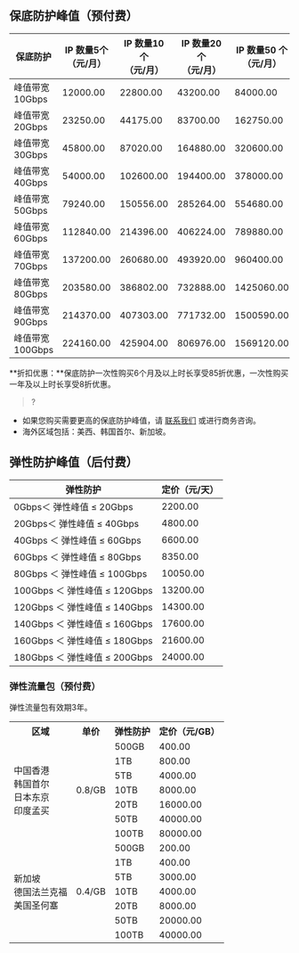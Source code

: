 
##  保底防护峰值（预付费）

|保底防护|IP 数量5个<br>（元/月）|IP 数量10个<br>（元/月）|IP 数量20个<br>（元/月）|IP 数量50 个<br>（元/月）|IP 数量100个<br>（元/月）|
|-|-|-|-|-|-|
|峰值带宽10Gbps|12000.00|22800.00|43200.00|84000.00|144000.00|
|峰值带宽20Gbps|23250.00|44175.00|83700.00|162750.00|279000.00|
|峰值带宽30Gbps|45800.00|87020.00|164880.00|320600.00|549600.00|
|峰值带宽40Gbps|54000.00|102600.00|194400.00|378000.00|648000.00|
|峰值带宽50Gbps|79240.00|150556.00|285264.00|554680.00|950880.00|
|峰值带宽60Gbps|112840.00|214396.00|406224.00|789880.00|1354080.00|
|峰值带宽70Gbps|137200.00|260680.00|493920.00|960400.00|1646400.00|
|峰值带宽80Gbps|203580.00|386802.00|732888.00|1425060.00|2442960.00|
|峰值带宽90Gbps|214370.00|407303.00|771732.00|1500590.00|2572440.00|
|峰值带宽100Gbps|224160.00|425904.00|806976.00|1569120.00|2689920.00|

**折扣优惠：**保底防护一次性购买6个月及以上时长享受85折优惠，一次性购买一年及以上时长享受8折优惠。
>?
- 如果您购买需要更高的保底防护峰值，请 [联系我们](https://cloud.tencent.com/about/connect) 或进行商务咨询。
- 海外区域包括：美西、韩国首尔、新加坡。




## 弹性防护峰值（后付费）
| 弹性防护 | 定价（元/天）|
|---------|---------|
| 0Gbps＜ 弹性峰值 ≤  20Gbps | 2200.00 |
| 20Gbps＜ 弹性峰值 ≤  40Gbps | 4800.00 | 
| 40Gbps ＜ 弹性峰值 ≤  60Gbps |6600.00 | 
| 60Gbps ＜ 弹性峰值 ≤  80Gbps |8350.00 | 
| 80Gbps ＜ 弹性峰值 ≤  100Gbps | 10050.00| 
| 100Gbps ＜ 弹性峰值 ≤ 120Gbps |13200.00 | 
| 120Gbps ＜ 弹性峰值 ≤  140Gbps | 14300.00 |
| 140Gbps ＜ 弹性峰值 ≤  160Gbps | 17600.00 |
| 160Gbps ＜ 弹性峰值 ≤ 180Gbps | 21600.00 |
| 180Gbps ＜ 弹性峰值 ≤ 200Gbps| 24000.00 | 


### 弹性流量包（预付费）
弹性流量包有效期3年。
<table>
<tr>
<th>区域</th>
<th>单价</th>
<th>弹性防护</th>
<th>定价（元/GB）</th>
</tr>

<tr>
<td rowspan="7">中国香港<br>韩国首尔<br>日本东京<br>印度孟买</td>
<td  rowspan="7">0.8/GB</td>
<td>500GB</td>
<td>400.00</td>
</tr>

<tr>
<td>1TB</td>
<td>800.00</td>
</tr>

<tr>
<td>5TB</td>
<td>4000.00</td>
</tr>

<tr>
<td>10TB</td>
<td>8000.00</td>
</tr>

<tr>
<td>20TB</td>
<td>16000.00</td>
</tr>

<tr>
<td>50TB</td>
<td>40000.00</td>
</tr>

<tr>
<td>100TB</td>
<td>80000.00</td>
</tr>

<tr>
<td rowspan="7">新加坡<br>德国法兰克福<br>美国圣何塞</td>
<td  rowspan="7">0.4/GB</td>
<td>500GB</td>
<td>200.00</td>
</tr>

<tr>
<td>1TB</td>
<td>400.00</td>
</tr>

<tr>
<td>5TB</td>
<td>3000.00</td>
</tr>

<tr>
<td>10TB</td>
<td>4000.00</td>
</tr>

<tr>
<td>20TB</td>
<td>8000.00</td>
</tr>

<tr>
<td>50TB</td>
<td>20000.00</td>
</tr>

<tr>
<td>100TB</td>
<td>40000.00</td>
</tr>
</table>



